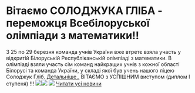 
# Вітаємо СОЛОДЖУКА ГЛІБА - переможця Всебілоруської олімпіади з математики!!
З 25 по 29 березня команда учнів України вже втретє взяла участь у відкритій Білоруській Республіканській олімпіаді з математики. В олімпіаді взяли участь сім команд найкращих учнів з кожної області Білорусі та команда України, у складі якої був учень нашого ліцею Солоджук Гліб. [Детальніше..](https://matholymp.com.ua/2019/04/02/%D0%92%D0%B8%D1%81%D1%82%D1%83%D0%BF-%D0%BA%D0%BE%D0%BC%D0%B0%D0%BD%D0%B4%D0%B8-%D0%A3%D0%BA%D1%80%D0%B0%D1%97%D0%BD%D0%B8-%D0%BD%D0%B0-%D0%91%D1%96%D0%BB%D0%BE%D1%80%D1%83%D1%81%D1%8C%D0%BA%D1%96/#more-24455)
ВІТАЄМО з УСПІШНИМ виступом (диплом I ступеня) !!!
![](/images/вітаємо-солоджука-гліба-переможця-всебілоруської-олімпіади/bilmat1_olimp2019.jpg)![](/images/вітаємо-солоджука-гліба-переможця-всебілоруської-олімпіади/bilmat1_olimp2019.jpg)
![](/images/вітаємо-солоджука-гліба-переможця-всебілоруської-олімпіади/bilmat_olimp2019.jpg)
[Читати усі новини](/news)
       